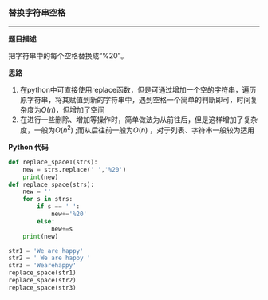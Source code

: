 ### 替换字符串空格

---

__题目描述__

把字符串中的每个空格替换成“%20”。

__思路__

1. 在python中可直接使用replace函数，但是可通过增加一个空的字符串，遍历原字符串，将其赋值到新的字符串中，遇到空格一个简单的判断即可，时间复杂度为$O(n)$，但增加了空间
2. 在进行一些删除、增加等操作时，简单做法为从前往后，但是这样增加了复杂度，一般为$O(n^2)$ ;而从后往前一般为$O(n)$ ，对于列表、字符串一般较为适用

__Python 代码__

```python
def replace_space1(strs):
	new = strs.replace(' ','%20')
	print(new)
def replace_space(strs):
	new = ''
	for s in strs:
		if s == ' ':
			new+='%20'
		else:
			new+=s
	print(new)

str1 = 'We are happy'
str2 = ' We are happy '
str3 = 'Wearehappy'
replace_space(str1)
replace_space(str2)
replace_space(str3)
```

